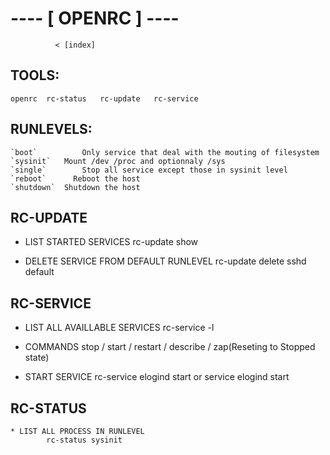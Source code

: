 # ---- [ OPENRC ] ---- #
                                        
              < [index]

## TOOLS:
	openrc	rc-status 	rc-update 	rc-service

## RUNLEVELS:
	`boot` 			Only service that deal with the mouting of filesystem 
	`sysinit`  	Mount /dev /proc and optionnaly /sys
	`single` 		Stop all service except those in sysinit level	
	`reboot`	  Reboot the host	
	`shutdown` 	Shutdown the host
				
## RC-UPDATE
* LIST STARTED SERVICES
 			rc-update show	

* DELETE SERVICE FROM DEFAULT RUNLEVEL
			rc-update delete sshd default
							
## RC-SERVICE
* LIST ALL  AVAILLABLE SERVICES
				rc-service -l
							
* COMMANDS
			stop / start / restart / describe / zap(Reseting to Stopped state)	

* START SERVICE
			rc-service elogind start
		or
			service elogind start

## RC-STATUS
	* LIST ALL PROCESS IN RUNLEVEL
			rc-status sysinit
